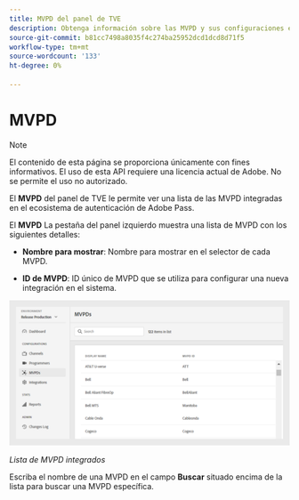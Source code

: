 ```yaml
---
title: MVPD del panel de TVE
description: Obtenga información sobre las MVPD y sus configuraciones en el panel de TVE.
source-git-commit: b81cc7498a8035f4c274ba25952dcd1dcd8d71f5
workflow-type: tm+mt
source-wordcount: '133'
ht-degree: 0%

---
```



# MVPD

>[!NOTE]
>
>El contenido de esta página se proporciona únicamente con fines informativos. El uso de esta API requiere una licencia actual de Adobe. No se permite el uso no autorizado.

El **MVPD** del panel de TVE le permite ver una lista de las MVPD integradas en el ecosistema de autenticación de Adobe Pass.

El **MVPD** La pestaña del panel izquierdo muestra una lista de MVPD con los siguientes detalles:

* **Nombre para mostrar**: Nombre para mostrar en el selector de cada MVPD.

* **ID de MVPD**: ID único de MVPD que se utiliza para configurar una nueva integración en el sistema.

![Lista de MVPD integrados](assets/mvpds-list.png)

*Lista de MVPD integrados*

Escriba el nombre de una MVPD en el campo **Buscar** situado encima de la lista para buscar una MVPD específica.

